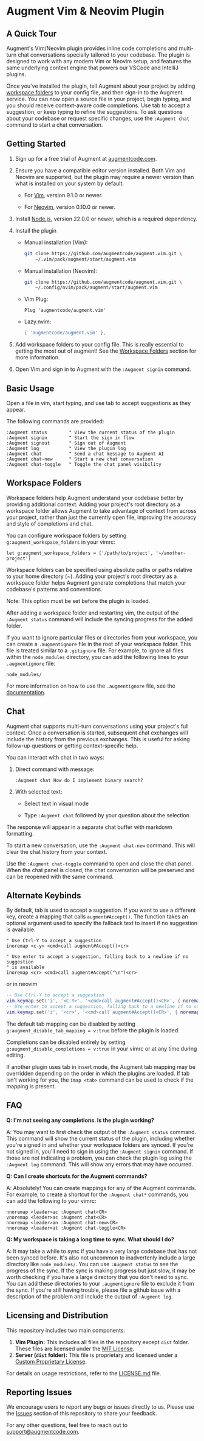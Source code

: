 # Augment Vim & Neovim Plugin

## A Quick Tour

Augment's Vim/Neovim plugin provides inline code completions and multi-turn
chat conversations specially tailored to your codebase. The plugin is designed
to work with any modern Vim or Neovim setup, and features the same underlying
context engine that powers our VSCode and IntelliJ plugins.

Once you've installed the plugin, tell Augment about your project by adding
[workspace folders](#workspace-folders) to your config file, and then sign-in
to the Augment service. You can now open a source file in your project, begin
typing, and you should receive context-aware code completions. Use tab to
accept a suggestion, or keep typing to refine the suggestions. To ask questions
about your codebase or request specific changes, use the `:Augment chat` command
to start a chat conversation.

## Getting Started

1. Sign up for a free trial of Augment at
   [augmentcode.com](https://augmentcode.com).

1. Ensure you have a compatible editor version installed. Both Vim and Neovim
   are supported, but the plugin may require a newer version than what is
   installed on your system by default.

   - For [Vim](https://github.com/vim/vim?tab=readme-ov-file#installation),
     version 9.1.0 or newer.

   - For
     [Neovim](https://github.com/neovim/neovim/tree/master?tab=readme-ov-file#install-from-package),
     version 0.10.0 or newer.

1. Install [Node.js](https://nodejs.org/en/download/package-manager/all),
   version 22.0.0 or newer, which is a required dependency.

1. Install the plugin

    - Manual installation (Vim):

        ```bash
        git clone https://github.com/augmentcode/augment.vim.git \
            ~/.vim/pack/augment/start/augment.vim
        ```

    - Manual installation (Neovim):

        ```bash
        git clone https://github.com/augmentcode/augment.vim.git \
            ~/.config/nvim/pack/augment/start/augment.vim
        ```

    - Vim Plug:

        ```vim
        Plug 'augmentcode/augment.vim'
        ```

    - Lazy.nvim:

        ```lua
        { 'augmentcode/augment.vim' },
        ```

1. Add workspace folders to your config file. This is really essential to getting the most out of augment! See the [Workspace Folders](#workspace-folders) section for more information.

1. Open Vim and sign in to Augment with the `:Augment signin` command.

## Basic Usage

Open a file in vim, start typing, and use tab to accept suggestions as they
appear.

The following commands are provided:

```vim
:Augment status        " View the current status of the plugin
:Augment signin        " Start the sign in flow
:Augment signout       " Sign out of Augment
:Augment log           " View the plugin log
:Augment chat          " Send a chat message to Augment AI
:Augment chat-new      " Start a new chat conversation
:Augment chat-toggle   " Toggle the chat panel visibility
```

## Workspace Folders

Workspace folders help Augment understand your codebase better by providing
additional context. Adding your project's root directory as a workspace folder
allows Augment to take advantage of context from across your project, rather
than just the currently open file, improving the accuracy and style of
completions and chat.

You can configure workspace folders by setting
`g:augment_workspace_folders` in your vimrc:

```vim
let g:augment_workspace_folders = ['/path/to/project', '~/another-project']
```

Workspace folders can be specified using absolute paths or paths relative to
your home directory (~). Adding your project's root directory as a workspace
folder helps Augment generate completions that match your codebase's patterns
and conventions.

Note: This option must be set before the plugin is loaded.

After adding a workspace folder and restarting vim, the output of the
`:Augment status` command will include the syncing progress for the added
folder.

If you want to ignore particular files or directories from your workspace, you
can create a `.augmentignore` file in the root of your workspace folder. This
file is treated similar to a `.gitignore` file. For example, to ignore all
files within the `node_modules` directory, you can add
the following lines to your `.augmentignore` file:

```
node_modules/
```

For more information on how to use the `.augmentignore` file, see the [documentation](https://docs.augmentcode.com/setup-augment/sync).


## Chat

Augment chat supports multi-turn conversations using your project's full
context. Once a conversation is started, subsequent chat exchanges will include
the history from the previous exchanges. This is useful for asking follow-up
questions or getting context-specific help.

You can interact with chat in two ways:

1. Direct command with message:

    ```vim
    :Augment chat How do I implement binary search?
    ```

2. With selected text:

   - Select text in visual mode

   - Type `:Augment chat` followed by your question about the selection

The response will appear in a separate chat buffer with markdown formatting.

To start a new conversation, use the `:Augment chat-new` command. This will
clear the chat history from your context.

Use the `:Augment chat-toggle` command to open and close the chat panel. When
the chat panel is closed, the chat conversation will be preserved and can be
reopened with the same command.

## Alternate Keybinds

By default, tab is used to accept a suggestion. If you want to use a
different key, create a mapping that calls `augment#Accept()`. The function
takes an optional argument used to specify the fallback text to insert if no
suggestion is available.

```vim
" Use Ctrl-Y to accept a suggestion
inoremap <c-y> <cmd>call augment#Accept()<cr>

" Use enter to accept a suggestion, falling back to a newline if no suggestion
" is available
inoremap <cr> <cmd>call augment#Accept("\n")<cr>
```

or in neovim

```lua
-- Use Ctrl-Y to accept a suggestion
vim.keymap.set('i', '<C-Y>', '<cmd>call augment#Accept()<CR>', { noremap = true })
-- Use enter to accept a suggestion, falling back to a newline if no suggestion is available
vim.keymap.set('i', '<cr>', '<cmd>call augment#Accept()<CR>', { noremap = true })
```

The default tab mapping can be disabled by setting
`g:augment_disable_tab_mapping = v:true` before the plugin is loaded.

Completions can be disabled entirely by setting
`g:augment_disable_completions = v:true` in your vimrc or at any time during
editing.

If another plugin uses tab in insert mode, the Augment tab mapping may be
overridden depending on the order in which the plugins are loaded. If tab isn't
working for you, the `imap <tab>` command can be used to check if the mapping is
present.

## FAQ

**Q: I'm not seeing any completions. Is the plugin working?**

A: You may want to first check the output of the `:Augment status` command.
This command will show the current status of the plugin, including whether
you're signed in and whether your workspace folders are synced. If you're not
signed in, you'll need to sign in using the `:Augment signin` command. If those
are not indicating a problem, you can check the plugin log using the `:Augment
log` command. This will show any errors that may have occurred.

**Q: Can I create shortcuts for the Augment commands?**

A: Absolutely! You can create mappings for any of the Augment commands. For
example, to create a shortcut for the `:Augment chat*` commands, you can add the
following to your vimrc:

```vim
nnoremap <leader>ac :Augment chat<CR>
vnoremap <leader>ac :Augment chat<CR>
nnoremap <leader>an :Augment chat-new<CR>
nnoremap <leader>at :Augment chat-toggle<CR>
```

**Q: My workspace is taking a long time to sync. What should I do?**

A: It may take a while to sync if you have a very large codebase that has not
been synced before. It's also not uncommon to inadvertenly include a large
directory like `node_modules/`. You can use `:Augment status` to see the
progress of the sync. If the sync is making progress but just slow, it may be
worth checking if you have a large directory that you don't need to sync. You
can add these directories to your `.augmentignore` file to exclude it from the
sync. If you're still having trouble, please file a github issue with a
description of the problem and include the output of `:Augment log`.


## Licensing and Distribution

This repository includes two main components:

1. **Vim Plugin:** This includes all files in the repository except `dist` folder. These files are licensed under the [MIT License](LICENSE.md#vim-plugin).
2. **Server (`dist` folder):** This file is proprietary and licensed under a [Custom Proprietary License](LICENSE.md#server).

For details on usage restrictions, refer to the [LICENSE.md](LICENSE.md) file.

## Reporting Issues

We encourage users to report any bugs or issues directly to us. Please use the [Issues](https://github.com/augmentcode/augment.vim/issues) section of this repository to share your feedback.

For any other questions, feel free to reach out to support@augmentcode.com.

